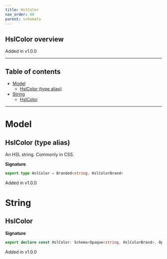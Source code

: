 ```yaml
---
title: HslColor
nav_order: 40
parent: schemata
---
```


## HslColor overview

Added in v1.0.0

---

<h2 class="text-delta">Table of contents</h2>

- [Model](#model)
  - [HslColor (type alias)](#hslcolor-type-alias)
- [String](#string)
  - [HslColor](#hslcolor)

---

# Model

## HslColor (type alias)

An HSL string. Commonly in CSS.

**Signature**

```ts
export type HslColor = Branded<string, HslColorBrand>
```

Added in v1.0.0

# String

## HslColor

**Signature**

```ts
export declare const HslColor: Schema<Opaque<string, HslColorBrand>, Opaque<string, HslColorBrand>>
```

Added in v1.0.0
